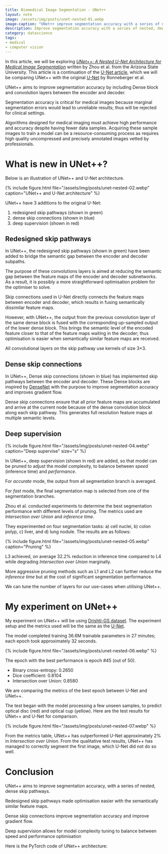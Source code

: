 ```yaml
---
title: Biomedical Image Segmentation - UNet++
layout: note
image: /assets/img/posts/unet-nested-01.webp
image-caption: "UNet++ improve segmentation accuracy with a series of nested, dense skip pathways"
description: Improve segmentation accuracy with a series of nested, dense skip pathways
category: datascience
tags:
- medical
- computer vision
---
```


In this article, we will be exploring [*UNet++: A Nested U-Net Architecture for Medical Image Segmentation*](https://arxiv.org/abs/1807.10165) written by Zhou et al. from the Arizona State University. This article is a continuation of the [U-Net article](https://jinglescode.github.io/datascience/2019/11/07/biomedical-image-segmentation-u-net.html), which we will be comparing UNet++ with the original [U-Net](https://lmb.informatik.uni-freiburg.de/people/ronneber/u-net/) by Ronneberger et al.

UNet++ aims to improve segmentation accuracy by including Dense block and convolution layers between the encoder and decoder.

Segmentation accuracy is critical for medical images because marginal segmentation errors would lead to unreliable results; thus will be rejected for clinical settings.

Algorithms designed for medical imaging must achieve high performance and accuracy despite having fewer data samples. Acquiring these sample images to train a model can be a resource-consuming process as requires high quality uncompressed and precisely annotated images vetted by professionals.

# What is new in UNet++?

Below is an illustration of UNet++ and U-Net architecture.

{% include figure.html
  file="/assets/img/posts/unet-nested-02.webp"
  caption="UNet++ and U-Net architecture"
%}

UNet++ have 3 additions to the original U-Net:

1.  redesigned skip pathways (shown in green)
2.  dense skip connections (shown in blue)
3.  deep supervision (shown in red)

## Redesigned skip pathways

In UNet++, the redesigned skip pathways (shown in green) have been added to bridge the semantic gap between the encoder and decoder subpaths.

The purpose of these convolutions layers is aimed at reducing the semantic gap between the feature maps of the encoder and decoder subnetworks. As a result, it is possibly a more straightforward optimisation problem for the optimiser to solve.

Skip connections used in U-Net directly connects the feature maps between encoder and decoder, which results in fusing semantically dissimilar feature maps.

However, with UNet++, the output from the previous convolution layer of the same dense block is fused with the corresponding up-sampled output of the lower dense block. This brings the semantic level of the encoded feature closer to that of the feature maps waiting in the decoder; thus optimisation is easier when semantically similar feature maps are received.

All convolutional layers on the skip pathway use kernels of size 3×3.

## Dense skip connections

In UNet++, Dense skip connections (shown in blue) has implemented skip pathways between the encoder and decoder. These Dense blocks are inspired by [DenseNet](https://arxiv.org/abs/1608.06993) with the purpose to improve segmentation accuracy and improves gradient flow.

Dense skip connections ensure that all prior feature maps are accumulated and arrive at the current node because of the dense convolution block along each skip pathway. This generates full resolution feature maps at multiple semantic levels.

## Deep supervision

{% include figure.html
  file="/assets/img/posts/unet-nested-04.webp"
  caption="Deep supervise"
  size="s"
%}

In UNet++, deep supervision (shown in red) are added, so that model can be pruned to adjust the model complexity, to balance between *speed* (inference time) and *performance*.

For *accurate* mode, the output from all segmentation branch is averaged.

For *fast* mode, the final segmentation map is selected from one of the segmentation branches.

Zhou et al. conducted experiments to determine the best segmentation performance with different levels of pruning. The metrics used are *Intersection over Union* and *inference time*.

They experimented on four segmentation tasks: a) cell nuclei, b) colon polyp, c) liver, and d) lung nodule. The results are as follows:

{% include figure.html
  file="/assets/img/posts/unet-nested-05.webp"
  caption="Pruning"
%}

L3 achieved, on average 32.2% reduction in inference time compared to L4 while degrading *Intersection over Union* marginally.

More aggressive pruning methods such as L1 and L2 can further reduce the *inference time* but at the cost of significant segmentation performance.

We can tune the number of layers for our use-cases when utilising UNet++.

# My experiment on UNet++

My experiment on UNet++ will be using [Drishti-GS dataset](https://cvit.iiit.ac.in/projects/mip/drishti-gs/mip-dataset2/Home.php). The experiment setup and the metrics used will be the same as the [U-Net](https://jinglescode.github.io/datascience/2019/11/07/biomedical-image-segmentation-u-net.html).

The model completed training 36.6M trainable parameters in 27 minutes; each epoch took approximately 32 seconds.

{% include figure.html
  file="/assets/img/posts/unet-nested-06.webp"
%}

The epoch with the best performance is epoch #45 (out of 50).

-   Binary cross-entropy: 0.2650
-   Dice coefficient: 0.8104
-   Intersection over Union: 0.8580

We are comparing the metrics of the best epoch between U-Net and UNet++.

<script src="https://gist.github.com/jinglescode/e3c4bda75c971469f93bcc1d5cbafa85.js"></script>

The test began with the model processing a few unseen samples, to predict optical disc (red) and optical cup (yellow). Here are the test results for UNet++ and U-Net for comparison.

{% include figure.html
  file="/assets/img/posts/unet-nested-07.webp"
%}

From the metrics table, UNet++ has outperformed U-Net approximately 2% in *Intersection over Union*. From the qualitative test results, UNet++ has managed to correctly segment the first image, which U-Net did not do so well.

# Conclusion

UNet++ aims to improve segmentation accuracy, with a series of nested, dense skip pathways.

Redesigned skip pathways made optimisation easier with the semantically similar feature maps.

Dense skip connections improve segmentation accuracy and improve gradient flow.

Deep supervision allows for model complexity tuning to balance between speed and performance optimisation

Here is the PyTorch code of UNet++ architecture:

<script src="https://gist.github.com/jinglescode/9d9ed6027e62e389e3165b59209e838e.js"></script>
